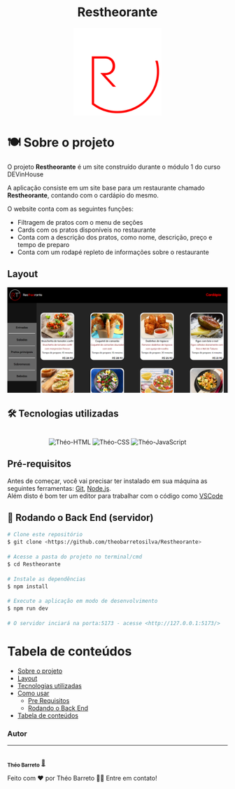 <div style="display: inline_block" align="center">
  <h1>Restheorante</h1>
  <img width="200" src="https://github.com/theobarretosilva/Restheorante/blob/main/src/assets/imgs/Restheorante%20-%20Logo.png" />
</div>

# 🍽️ Sobre o projeto
O projeto **Restheorante** é um site construído durante o módulo 1 do curso DEVinHouse

A aplicação consiste em um site base para um restaurante chamado **Restheorante**, contando com o cardápio do mesmo.

O website conta com as seguintes funções:
  - Filtragem de pratos com o menu de seções
  - Cards com os pratos disponíveis no restaurante
  - Conta com a descrição dos pratos, como nome, descrição, preço e tempo de preparo
  - Conta com um rodapé repleto de informações sobre o restaurante

## Layout

<img src="https://github.com/theobarretosilva/Restheorante/blob/main/src/assets/imgs/designSite.png" />

## 🛠 Tecnologias utilizadas

<div style="display: inline_block"; align= "center"; ><br>
  <img align="center" alt="Théo-HTML" height="80" src="https://cdn.jsdelivr.net/gh/devicons/devicon/icons/html5/html5-plain-wordmark.svg">
  <img align="center" alt="Théo-CSS" height="80" src="https://cdn.jsdelivr.net/gh/devicons/devicon/icons/css3/css3-plain-wordmark.svg">
  <img align="center" alt="Théo-JavaScript" height="80" src="https://cdn.jsdelivr.net/gh/devicons/devicon/icons/react/react-original-wordmark.svg">
</div>

## Pré-requisitos

Antes de começar, você vai precisar ter instalado em sua máquina as seguintes ferramentas:
[Git](https://git-scm.com), [Node.js](https://nodejs.org/en/). <br/>
Além disto é bom ter um editor para trabalhar com o código como [VSCode](https://code.visualstudio.com/)

## 🎲 Rodando o Back End (servidor)

```bash
# Clone este repositório
$ git clone <https://github.com/theobarretosilva/Restheorante>

# Acesse a pasta do projeto no terminal/cmd
$ cd Restheorante

# Instale as dependências
$ npm install

# Execute a aplicação em modo de desenvolvimento
$ npm run dev

# O servidor inciará na porta:5173 - acesse <http://127.0.0.1:5173/>
```

Tabela de conteúdos
=================
<!--ts-->
   * [Sobre o projeto](#Sobre-o-projeto)
   * [Layout](#layout)
   * [Tecnologias utilizadas](#tecnologias-utilizadas)
   * [Como usar](#como-usar)
      * [Pre Requisitos](#pre-requisitos)
      * [Rodando o Back End](#rodando-o-backend)
   * [Tabela de conteúdos](#testes)
<!--te-->

### Autor
---

<a>
 <img style="border-radius: 50%;" src="https://avatars.githubusercontent.com/u/103266889?s=400&u=cabf9707827d053f65f307126d95decf1182d49b&v=4" width="100px;" alt=""/>
 <br />
 <sub><b>Théo Barreto</b></sub></a> <a href="https://github.com/theobarretosilva" title="GitHub">🚀</a>


Feito com ❤️ por Théo Barreto 👋🏽 Entre em contato!
